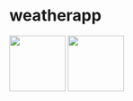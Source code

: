 # weatherapp
<img src="https://user-images.githubusercontent.com/77739006/163371159-b64d78e5-704b-49b8-9023-c66b8aa264c1.png" width="100" height="100">

<img src="https://user-images.githubusercontent.com/77739006/163371181-fb46bce3-5b18-4ffb-b146-37d54013e6d9.png" width="100" height="100">
